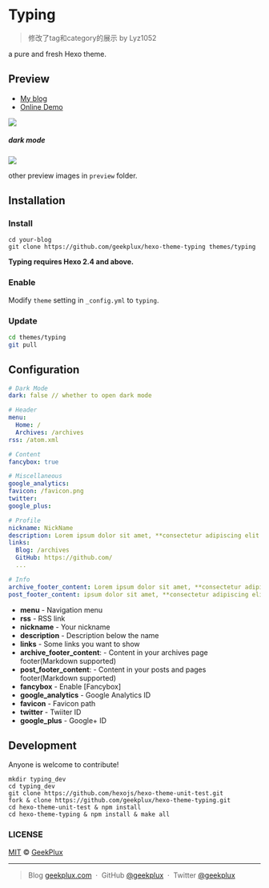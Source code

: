 # Typing

> 修改了tag和category的展示 by Lyz1052

a pure and fresh Hexo theme.


## Preview

- [My blog](http://geekplux.com)
- [Online Demo](http://geekplux.github.io/hexo-theme-typing/)

![](preview/preview.png)

##### dark mode

![](preview/preview-dark-mode.png)

other preview images in `preview` folder.

## Installation

### Install

```shell
cd your-blog
git clone https://github.com/geekplux/hexo-theme-typing themes/typing
```

**Typing requires Hexo 2.4 and above.**

### Enable

Modify `theme` setting in `_config.yml` to `typing`.

### Update

``` bash
cd themes/typing
git pull
```

## Configuration

``` yml
# Dark Mode
dark: false // whether to open dark mode

# Header
menu:
  Home: /
  Archives: /archives
rss: /atom.xml

# Content
fancybox: true

# Miscellaneous
google_analytics:
favicon: /favicon.png
twitter:
google_plus:

# Profile
nickname: NickName
description: Lorem ipsum dolor sit amet, **consectetur adipiscing elit.** Fusce eget urna vitae velit *eleifend interdum at ac* nisi.
links:
  Blog: /archives
  GitHub: https://github.com/
  ...

# Info
archive_footer_content: Lorem ipsum dolor sit amet, **consectetur adipiscing elit.** Fusce eget urna vitae velit *eleifend interdum at ac* nisi.
post_footer_content: ipsum dolor sit amet, **consectetur adipiscing elit.** Fusce eget urna vitae velit *eleifend interdum at ac* nisi.
```

- **menu** - Navigation menu
- **rss** - RSS link
- **nickname** - Your nickname
- **description** - Description below the name
- **links** - Some links you want to show
- **archive_footer_content**: - Content in your archives page footer(Markdown supported)
- **post_footer_content**: - Content in your posts and pages footer(Markdown supported)
- **fancybox** - Enable [Fancybox]
- **google_analytics** - Google Analytics ID
- **favicon** - Favicon path
- **twitter** - Twiiter ID
- **google_plus** - Google+ ID


## Development

Anyone is welcome to contribute!

```shell
mkdir typing_dev
cd typing_dev
git clone https://github.com/hexojs/hexo-theme-unit-test.git
fork & clone https://github.com/geekplux/hexo-theme-typing.git
cd hexo-theme-unit-test & npm install
cd hexo-theme-typing & npm install & make all
```

### LICENSE

[MIT](LICENSE) &copy; [GeekPlux](https://github.com/geekplux)

---

> Blog [geekplux.com](http://geekplux.com) &nbsp;&middot;&nbsp;
> GitHub [@geekplux](https://github.com/geekplux) &nbsp;&middot;&nbsp;
> Twitter [@geekplux](https://twitter.com/geekplux)
